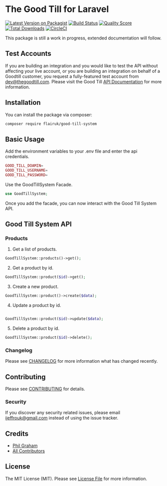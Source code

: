 # The Good Till for Laravel

[![Latest Version on Packagist](https://img.shields.io/packagist/v/flairuk/good-till-system.svg?style=flat-square)](https://packagist.org/packages/flairuk/good-till-system)
[![Build Status](https://img.shields.io/travis/flairuk/good-till-system/master.svg?style=flat-square)](https://travis-ci.org/flairuk/good-till-system)
[![Quality Score](https://img.shields.io/scrutinizer/g/flairuk/good-till-system.svg?style=flat-square)](https://scrutinizer-ci.com/g/flairuk/good-till-system)
[![Total Downloads](https://img.shields.io/packagist/dt/flairuk/good-till-system.svg?style=flat-square)](https://packagist.org/packages/flairuk/good-till-system)
[![CircleCI](https://circleci.com/gh/circleci/circleci-docs.svg?style=svg&plastic&logo=appveyo)](https://circleci.com/gh/circleci/flairuk/good-till-system)

This package is still a work in progress, extended documentation will follow.

## Test Accounts
If you are building an integration and you would like to test the API without affecting your live account, or you are building an integration on behalf of a Goodtill customer, you request a fully-featured test account from dev@thegoodtill.com. Please visit the Good Till [API Documentation](https://support.thegoodtill.com/support/api/) for more information. 

## Installation

You can install the package via composer:

```bash
composer require flairuk/good-till-system
```

## Basic Usage
Add the environment variables to your .env file and enter the api credentials.
```php
GOOD_TILL_DOAMIN=
GOOD_TILL_USERNAME=
GOOD_TILL_PASSWORD=
```
Use the GoodTillSystem Facade.

``` php
use GoodTillSystem;
```
Once you add the facade, you can now interact with the Good Till System API.


## Good Till System API

### Products

1. Get a list of products.

```php
GoodTillSystem::products()->get();
```

2. Get a product by id.

```php
GoodTillSystem::product($id)->get();
```

3. Create a new product.

```php
GoodTillSystem::product()->create($data);
```

4. Update a product by id.

```php

GoodTillSystem::product($id)->update($data);
```

5. Delete a product by id.

```php
GoodTillSystem::product($id)->delete();
```

### Changelog

Please see [CHANGELOG](CHANGELOG.md) for more information what has changed recently.

## Contributing

Please see [CONTRIBUTING](CONTRIBUTING.md) for details.

### Security

If you discover any security related issues, please email ijeffrouk@gmail.com instead of using the issue tracker.

## Credits

- [Phil Graham](https://github.com/flair)
- [All Contributors](../../contributors)

## License

The MIT License (MIT). Please see [License File](LICENSE.md) for more information.
